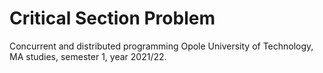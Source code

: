 # Critical Section Problem
Concurrent and distributed programming
Opole University of Technology, MA studies, semester 1, year 2021/22.
